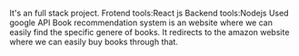 It's an full stack project.
Frotend tools:React js
Backend tools:Nodejs
Used google API
Book recommendation system is an website where we can easily find the specific genere of books.
It redirects to the amazon website where we can easily buy books through that.
